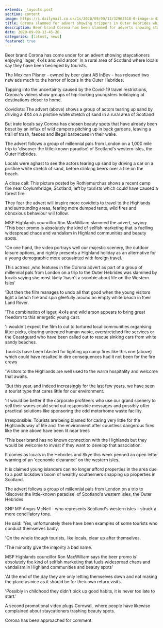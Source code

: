 ```yaml
---
extends: _layouts.post
section: content
image: https://i.dailymail.co.uk/1s/2020/09/09/13/32963518-0-image-a-43_1599653926755.jpg 
title: Corona slammed for advert showing trippers in Outer Hebrides which is already besieged by tourists  
description: Beer brand Corona has been slammed for adverts showing staycationers enjoying lager, 4x4s and wild arson in an area of Scotland where locals say they have been besieged by tourists. 
date: 2020-09-09-13-45-26 
categories: [latest, news] 
featured: true 
--- 
```

Beer brand Corona has come under for an advert showing staycationers enjoying 'lager, 4x4s and wild arson' in a rural area of Scotland where locals say they have been besieged by tourists.

The Mexican Pilsner - owned by beer giant AB InBev - has released two new ads much to the horror of locals in the Outer Hebrides.

Tapping into the uncertainty caused by the Covid-19 travel restrictions, Corona's videos show groups of hip-looking youngsters holidaying at destinations closer to home.

Covidiots: The advert (above) shows a group of actors tearing up sand by driving a 4X4 on a pristine white stretch of sand in a rural area of Scotland

But irate locals say Corona has chosen beauty spots that have already been beset by an influx of wild campers pitching up in back gardens, leaving a trail of trash, faeces and illegal barbecues in their wake.

The advert follows a group of millennial pals from London on a 1,000 mile trip to 'discover the little-known paradise' of Scotland's western isles, the Outer Hebrides.

Locals were aghast to see the actors tearing up sand by driving a car on a pristine white stretch of sand, before clinking beers over a fire on the beach.

A close call: This picture posted by Rothiemurchus shows a recent camp fire near Coylumbridge, Scotland, left by tourists which could have caused a forest fire



They fear the advert will inspire more covidiots to travel to the Highlands and surrounding areas, fearing more dumped tents, wild fires and obnoxious behaviour will follow.

MSP Highlands councillor Ron MacWilliam slammed the advert, saying: 'This beer promo is absolutely the kind of selfish marketing that is fuelling widespread chaos and vandalism in Highland communities and beauty spots.

'On one hand, the video portrays well our majestic scenery, the outdoor leisure options, and rightly presents a Highland holiday as an alternative for a young demographic more acquainted with foreign travel.

This actress ,who features in the Corona advert as part of a group of millennial pals from London on a trip to the Outer Hebrides was slammed by locals saying she most likely 'hasn't a scoobie about life on the Western Isles'



'But then the film manages to undo all that good when the young visitors light a beach fire and spin gleefully around an empty white beach in their Land Rover.

'The combination of lager, 4x4s and wild arson appears to bring great freedom to this energetic young cast.

'I wouldn't expect the film to cut to tortured local communities organising litter picks, clearing untreated human waste, overstretched fire services or the Coastguard who have been called out to rescue sinking cars from white sandy beaches. 

Tourists have been blasted for lighting up camp fires like this one (above) which could have resulted in dire consequences had it not been for the fire crews

'Visitors to the Highlands are well used to the warm hospitality and welcome that awaits.

'But this year, and indeed increasingly for the last few years, we have seen a tourist type that cares little for our environment.

'It would be better if the corporate profiteers who use our grand scenery to sell their wares could send out responsible messages and possibly offer practical solutions like sponsoring the odd motorhome waste facility.

Irresponsible: Tourists are being blamed for caring very little for the Highlands way of life and  the environment after countless dangerous fires like the one above have been lit near trees



'This beer brand has no known connection with the Highlands but they would be welcome to invest if they want to develop that association.'

It comes as locals in the Hebrides and Skye this week penned an open letter warning of an 'economic clearance' on the western isles.

It is claimed young islanders can no longer afford properties in the area due to a post lockdown boom of wealthy southerners snapping up properties in Scotland.

The advert follows a group of millennial pals from London on a trip to 'discover the little-known paradise' of Scotland's western isles, the Outer Hebrides

SNP MP Angus McNeil - who represents Scotland's western isles - struck a more conciliatory tone.

He said: 'Yes, unfortunately there have been examples of some tourists who conduct themselves badly.

'On the whole though tourists, like locals, clear up after themselves.

'The minority give the majority a bad name.

MSP Highlands councillor Ron MacWilliam says the beer promo is' absolutely the kind of selfish marketing that fuels widespread chaos and vandalism in Highland communities and beauty spots'

'At the end of the day they are only letting themselves down and not making the place as nice as it should be for their own return visits.

'Possibly in childhood they didn't pick up good habits, it is never too late to start.'

A second promotional video plugs Cornwall, where people have likewise complained about staycationers trashing beauty spots.

Corona has been approached for comment.

